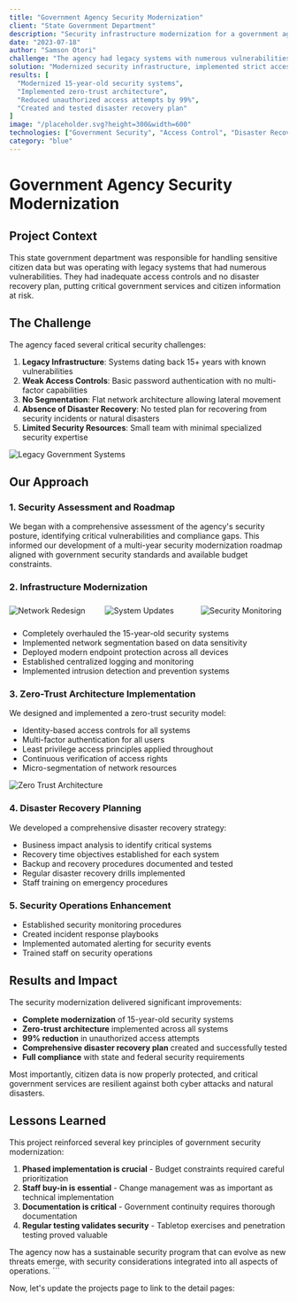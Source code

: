 ```yaml
---
title: "Government Agency Security Modernization"
client: "State Government Department"
description: "Security infrastructure modernization for a government agency handling sensitive citizen data."
date: "2023-07-18"
author: "Samson Otori"
challenge: "The agency had legacy systems with numerous vulnerabilities, inadequate access controls, and no disaster recovery plan."
solution: "Modernized security infrastructure, implemented strict access controls with MFA, and developed comprehensive disaster recovery procedures."
results: [
  "Modernized 15-year-old security systems",
  "Implemented zero-trust architecture",
  "Reduced unauthorized access attempts by 99%",
  "Created and tested disaster recovery plan"
]
image: "/placeholder.svg?height=300&width=600"
technologies: ["Government Security", "Access Control", "Disaster Recovery", "Legacy Modernization"]
category: "blue"
---
```


# Government Agency Security Modernization

## Project Context

This state government department was responsible for handling sensitive citizen data but was operating with legacy systems that had numerous vulnerabilities. They had inadequate access controls and no disaster recovery plan, putting critical government services and citizen information at risk.

## The Challenge

The agency faced several critical security challenges:

1. **Legacy Infrastructure**: Systems dating back 15+ years with known vulnerabilities
2. **Weak Access Controls**: Basic password authentication with no multi-factor capabilities
3. **No Segmentation**: Flat network architecture allowing lateral movement
4. **Absence of Disaster Recovery**: No tested plan for recovering from security incidents or natural disasters
5. **Limited Security Resources**: Small team with minimal specialized security expertise

![Legacy Government Systems](/placeholder.svg?height=400&width=600&text=Legacy+Government+Systems)

## Our Approach

### 1. Security Assessment and Roadmap

We began with a comprehensive assessment of the agency's security posture, identifying critical vulnerabilities and compliance gaps. This informed our development of a multi-year security modernization roadmap aligned with government security standards and available budget constraints.

### 2. Infrastructure Modernization

<div style="display: flex; gap: 16px; margin: 24px 0; flex-wrap: wrap;">
  <img src="/placeholder.svg?height=200&width=200&text=Network+Redesign" alt="Network Redesign" style="flex: 1;" />
  <img src="/placeholder.svg?height=200&width=200&text=System+Updates" alt="System Updates" style="flex: 1;" />
  <img src="/placeholder.svg?height=200&width=200&text=Security+Monitoring" alt="Security Monitoring" style="flex: 1;" />
</div>

- Completely overhauled the 15-year-old security systems
- Implemented network segmentation based on data sensitivity
- Deployed modern endpoint protection across all devices
- Established centralized logging and monitoring
- Implemented intrusion detection and prevention systems

### 3. Zero-Trust Architecture Implementation

We designed and implemented a zero-trust security model:

- Identity-based access controls for all systems
- Multi-factor authentication for all users
- Least privilege access principles applied throughout
- Continuous verification of access rights
- Micro-segmentation of network resources

![Zero Trust Architecture](/placeholder.svg?height=400&width=600&text=Zero+Trust+Architecture)

### 4. Disaster Recovery Planning

We developed a comprehensive disaster recovery strategy:

- Business impact analysis to identify critical systems
- Recovery time objectives established for each system
- Backup and recovery procedures documented and tested
- Regular disaster recovery drills implemented
- Staff training on emergency procedures

### 5. Security Operations Enhancement

- Established security monitoring procedures
- Created incident response playbooks
- Implemented automated alerting for security events
- Trained staff on security operations

## Results and Impact

The security modernization delivered significant improvements:

- **Complete modernization** of 15-year-old security systems
- **Zero-trust architecture** implemented across all systems
- **99% reduction** in unauthorized access attempts
- **Comprehensive disaster recovery plan** created and successfully tested
- **Full compliance** with state and federal security requirements

Most importantly, citizen data is now properly protected, and critical government services are resilient against both cyber attacks and natural disasters.

## Lessons Learned

This project reinforced several key principles of government security modernization:

1. **Phased implementation is crucial** - Budget constraints required careful prioritization
2. **Staff buy-in is essential** - Change management was as important as technical implementation
3. **Documentation is critical** - Government continuity requires thorough documentation
4. **Regular testing validates security** - Tabletop exercises and penetration testing proved valuable

The agency now has a sustainable security program that can evolve as new threats emerge, with security considerations integrated into all aspects of operations.
\`\`\`

Now, let's update the projects page to link to the detail pages:

